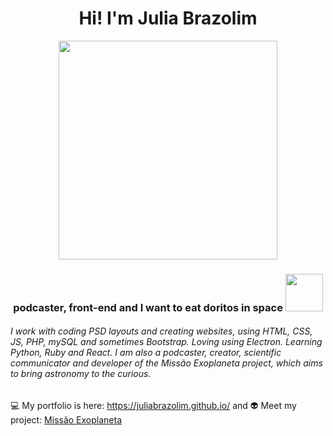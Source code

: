 <h1 align="center">Hi! I'm Julia Brazolim</h1>

<p align="center">
  <img width="350" src="https://user-images.githubusercontent.com/13179312/92413291-c508e580-f125-11ea-80eb-394bab9e01cd.gif">
</p>

<h3 align="center"> podcaster, front-end and I want to eat doritos in space <img src="https://user-images.githubusercontent.com/13179312/92411290-a3a3fb80-f11d-11ea-884c-3c2a4aeeebe6.gif" width="60"></h3>

###### I work with coding PSD layouts and creating websites, using HTML, CSS, JS, PHP, mySQL and sometimes Bootstrap. Loving using Electron. Learning Python, Ruby and React. I am also a podcaster, creator, scientific communicator and developer of the Missão Exoplaneta project, which aims to bring astronomy to the curious.

💻 My portfolio is here: <a href="https://juliabrazolim.github.io/">https://juliabrazolim.github.io/</a> and 
👽 Meet my project: <a href="https://www.missaoexoplaneta.com.br/">Missão Exoplaneta<a>
